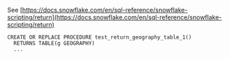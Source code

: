 See [https://docs.snowflake.com/en/sql-reference/snowflake-scripting/return](https://docs.snowflake.com/en/sql-reference/snowflake-scripting/return)
```
CREATE OR REPLACE PROCEDURE test_return_geography_table_1()
  RETURNS TABLE(g GEOGRAPHY)
  ...
```
